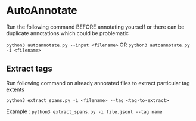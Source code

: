# AutoAnnotate
Run the following command BEFORE annotating yourself or there can be duplicate annotations which could be problematic

`python3 autoannotate.py --input <filename>`
OR
`python3 autoannotate.py -i <filename>`


## Extract tags

Run following command on already annotated files to extract particular tag extents

`python3 extract_spans.py -i <filename> --tag <tag-to-extract>`

Example : `python3 extract_spans.py -i file.jsonl --tag name`
